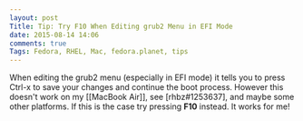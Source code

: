 ```yaml
---
layout: post
Title: Tip: Try F10 When Editing grub2 Menu in EFI Mode
date: 2015-08-14 14:06
comments: true
Tags: Fedora, RHEL, Mac, fedora.planet, tips
---
```


When editing the grub2 menu (especially in EFI mode) it tells you to
press Ctrl-x to save your changes and continue the boot process.
However this doesn't work on my [[MacBook Air]], see [rhbz#1253637],
and maybe some other platforms. If this is the case try pressing **F10** 
instead. It works for me!


